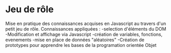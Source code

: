 # Jeu de rôle
Mise en pratique des connaissances acquises en Javascript au travers d'un petit jeu de rôle.
Connaissances appliquées :
-selection d'éléments du DOM
-Modification et affichage via Javascript
-création de variables, fonctions, evenements
-mise en place de données "aléatoires"
-Création de prototypes pour apprendre les bases de la programation orientée Objet
